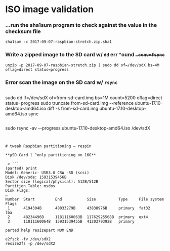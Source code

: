 # ISO image validation

### …run the sha1sum program to check against the value in the checksum file

```
sha1sum -c 2017-09-07-raspbian-stretch.zip.sha1
```

### Write a zipped image to the SD card w/ `dd` err ^ound ~~`…conv=fsync`~~

```
unzip -p 2017-09-07-raspbian-stretch.zip | sudo dd of=/dev/sdX bs=4M oflag=direct status=progress
```

### Error scan the image on the SD card w/ `rsync`

> ```
sudo dd if=/dev/sdX of=from-sd-card.img bs=1M count=5200 oflag=direct status=progress
sudo truncate from-sd-card.img --reference ubuntu-17.10-desktop-amd64.iso
diff -s from-sd-card.img ubuntu-17.10-desktop-amd64.iso
sync
```

```
sudo rsync -av --progress ubuntu-17.10-desktop-amd64.iso /dev/sdX
```


# tweak Raspbian partitioning — respin

**µSD Card l ^only partitioning on 16G**

 > ```
(parted) print                                                            
Model: Generic- USB3.0 CRW -SD (scsi)
Disk /dev/sde: 15931539456B
Sector size (logical/physical): 512B/512B
Partition Table: msdos
Disk Flags: 
…
Number  Start         End           Size          Type     File system  Flags
 1      4194304B      48033279B     43838976B     primary  fat32        lba
 2      48234496B     11811160063B  11762925568B  primary  ext4
 3      11811160064B  15931539455B  4120379392B   primary
```

```
parted help resizepart NUM END
```

```
e2fsck -fv /dev/sdX2
resize2fs -p /dev/sdX2
```
